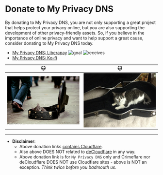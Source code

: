 # Donate to My Privacy DNS


By donating to My Privacy DNS, you are not only supporting a great project that helps protect your privacy online, 
but you are also supporting the development of other privacy-friendly assets.
So, if you believe in the importance of online privacy and want to help support a great cause, 
consider donating to My Privacy DNS today.


- [My Privacy DNS: Liberapay](https://liberapay.com/mypdns) ![goal](https://mypdns.eu.org/api/fileproxy/?i=liberapay_goal) ![receives](https://mypdns.eu.org/api/fileproxy/?i=liberapay_receives)
- [My Privacy DNS: Ko-fi](https://ko-fi.com/X8X37FUGU)



|  🐱 |  🐱  |
| --- | --- |
| ![](.assets/img/cat1.jpg) | ![](.assets/img/cat2.jpg) |


----

- **Disclaimer**:
  - Above donation links [contains Cloudflare](https://0xacab.org/my-privacy-dns/matrix/-/issues/?sort=created_date&state=opened&search=cloudflare.com&first_page_size=20).
  - Also above DOES NOT related to [deCloudflare](https://0xacab.org/my-privacy-dns/deCloudflare) in any way.
  - Above donation link is for `My Privacy DNS` only and Crimeflare nor deCloudflare DOES NOT use Cloudflare sites - above is NOT an exception. _Think twice before you badmouth us_.
